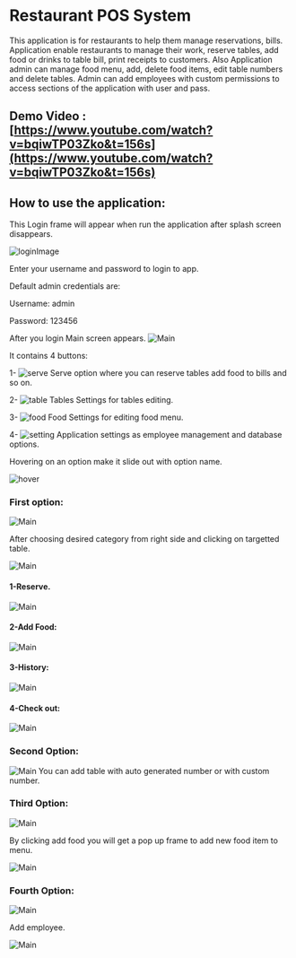 # Restaurant POS System
  This application is for restaurants to help them manage reservations, bills.  Application enable restaurants to manage their work, reserve tables, add food or drinks to table bill, print receipts to customers.  Also Application admin can manage food menu, add, delete food items, edit table numbers and delete tables.  Admin can add employees with custom permissions to access sections of the application with user and pass.

## Demo Video : [https://www.youtube.com/watch?v=bqiwTP03Zko&t=156s](https://www.youtube.com/watch?v=bqiwTP03Zko&t=156s)

## How to use the application:
This Login frame will appear when run the application after splash screen disappears. 

 ![loginImage](https://github.com/Ahmedmmy97/Restaurant-POS-System/blob/master/images/login.png)

Enter your username and password to login to app.

Default admin credentials are:

 Username: admin
 
 Password: 123456
 
After you login Main screen appears.
 ![Main](https://github.com/Ahmedmmy97/Restaurant-POS-System/blob/master/images/welcome.png)

It contains 4 buttons:

1-	![serve](https://github.com/Ahmedmmy97/Restaurant-POS-System/blob/master/images/serve.png)  Serve option where you can reserve tables add food to bills and so on.

2-	![table](https://github.com/Ahmedmmy97/Restaurant-POS-System/blob/master/images/table.png) Tables Settings for tables editing.

3-	![food](https://github.com/Ahmedmmy97/Restaurant-POS-System/blob/master/images/food.png)  Food Settings for editing food menu.

4-	![setting](https://github.com/Ahmedmmy97/Restaurant-POS-System/blob/master/images/settings.png)  Application settings as employee management and database options.


Hovering on an option make it slide out with option name.

![hover](https://github.com/Ahmedmmy97/Restaurant-POS-System/blob/master/images/1.png)

 ### First option:
 
 ![Main](https://github.com/Ahmedmmy97/Restaurant-POS-System/blob/master/images/2.png)
 
 
After choosing desired category from right side and clicking on targetted table.

![Main](https://github.com/Ahmedmmy97/Restaurant-POS-System/blob/master/images/3.png)

#### 1-Reserve.

![Main](https://github.com/Ahmedmmy97/Restaurant-POS-System/blob/master/images/4.png)


#### 2-Add Food: 

![Main](https://github.com/Ahmedmmy97/Restaurant-POS-System/blob/master/images/5.png)


#### 3-History: 

![Main](https://github.com/Ahmedmmy97/Restaurant-POS-System/blob/master/images/6.png)


 #### 4-Check out: 
 
![Main](https://github.com/Ahmedmmy97/Restaurant-POS-System/blob/master/images/7.png)



### Second Option: 

![Main](https://github.com/Ahmedmmy97/Restaurant-POS-System/blob/master/images/8.png)
 You can add table with auto generated number or with custom number.
 
### Third Option: 

![Main](https://github.com/Ahmedmmy97/Restaurant-POS-System/blob/master/images/9.png)

By clicking add food you will get a pop up frame to add new food item to menu. 

![Main](https://github.com/Ahmedmmy97/Restaurant-POS-System/blob/master/images/10.png)


### Fourth Option: 

![Main](https://github.com/Ahmedmmy97/Restaurant-POS-System/blob/master/images/10.png)

Add employee.

![Main](https://github.com/Ahmedmmy97/Restaurant-POS-System/blob/master/images/11.png)
